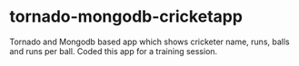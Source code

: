tornado-mongodb-cricketapp
==========================

Tornado and Mongodb based app which shows cricketer name, runs, balls and runs per ball. Coded this app for a training session.
